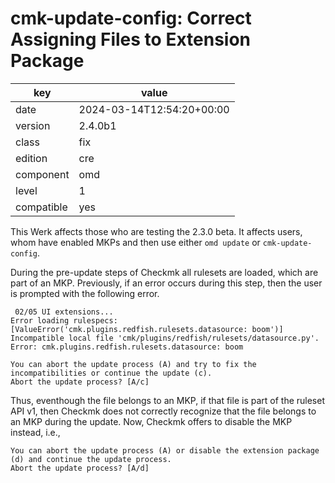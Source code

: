[//]: # (werk v2)
# cmk-update-config: Correct Assigning Files to Extension Package

key        | value
---------- | ---
date       | 2024-03-14T12:54:20+00:00
version    | 2.4.0b1
class      | fix
edition    | cre
component  | omd
level      | 1
compatible | yes

This Werk affects those who are testing the 2.3.0 beta. It affects users, whom have enabled MKPs and
then use either `omd update` or `cmk-update-config`.

During the pre-update steps of Checkmk all rulesets are loaded, which are part of an MKP.
Previously, if an error occurs during this step, then the user is prompted with the following error.
```
 02/05 UI extensions...
Error loading rulespecs:
[ValueError('cmk.plugins.redfish.rulesets.datasource: boom')]
Incompatible local file 'cmk/plugins/redfish/rulesets/datasource.py'.
Error: cmk.plugins.redfish.rulesets.datasource: boom

You can abort the update process (A) and try to fix the incompatibilities or continue the update (c).
Abort the update process? [A/c] 
```
Thus, eventhough the file belongs to an MKP, if that file is part of the ruleset API v1, then
Checkmk does not correctly recognize that the file belongs to an MKP during the update. Now, Checkmk
offers to disable the MKP instead, i.e.,
```
You can abort the update process (A) or disable the extension package (d) and continue the update process.
Abort the update process? [A/d] 
```
